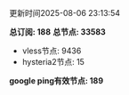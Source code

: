 更新时间2025-08-06 23:13:54

**总订阅: 188**
**总节点: 33583**
- vless节点: 9436
- hysteria2节点: 15

**google ping有效节点: 189**

